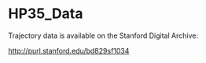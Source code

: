 HP35_Data
=========

Trajectory data is available on the Stanford Digital Archive:

http://purl.stanford.edu/bd829sf1034
